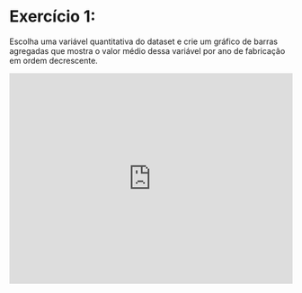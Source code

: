 # Exercício 1:

Escolha uma variável quantitativa do dataset e crie um gráfico de barras agregadas que mostra o valor médio dessa variável por ano de fabricação em ordem decrescente.

<iframe width="100%" height="375" frameborder="0"
  src="https://observablehq.com/embed/a2c7996af985784f?cells=bar_chart"></iframe>
